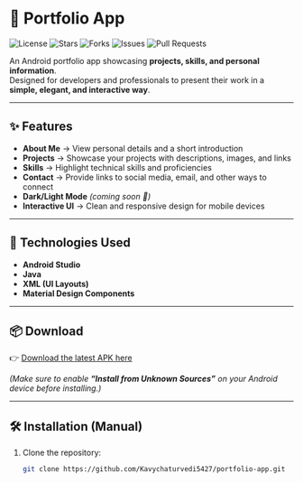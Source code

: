 # 📱 Portfolio App  

![License](https://img.shields.io/badge/License-MIT-green.svg) 
![Stars](https://img.shields.io/github/stars/Kavychaturvedi5427/Portfolio_App?style=social) 
![Forks](https://img.shields.io/github/forks/Kavychaturvedi5427/Portfolio_App?style=social) 
![Issues](https://img.shields.io/github/issues/Kavychaturvedi5427/Portfolio_App) 
![Pull Requests](https://img.shields.io/github/issues-pr/Kavychaturvedi5427/Portfolio_App)  


An Android portfolio app showcasing **projects, skills, and personal information**.  
Designed for developers and professionals to present their work in a **simple, elegant, and interactive way**.  

---

## ✨ Features  

- **About Me** → View personal details and a short introduction  
- **Projects** → Showcase your projects with descriptions, images, and links  
- **Skills** → Highlight technical skills and proficiencies  
- **Contact** → Provide links to social media, email, and other ways to connect  
- **Dark/Light Mode** *(coming soon 🚀)*  
- **Interactive UI** → Clean and responsive design for mobile devices  

---

## 🚀 Technologies Used  

- **Android Studio**  
- **Java**  
- **XML (UI Layouts)**  
- **Material Design Components**  

---

## 📦 Download  

👉 [Download the latest APK here](../../releases/latest)  

*(Make sure to enable **“Install from Unknown Sources”** on your Android device before installing.)*  

---

## 🛠️ Installation (Manual)  

1. Clone the repository:  
   ```bash
   git clone https://github.com/Kavychaturvedi5427/portfolio-app.git
